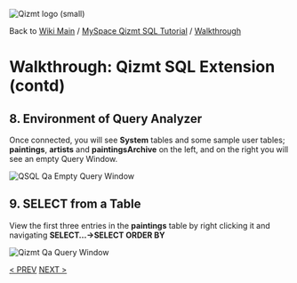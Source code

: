 <a href='Hidden comment: Image:'></a><img src='http://qizmt.googlecode.com/svn/wiki/images/Qizmt_logo_small.png' alt='Qizmt logo (small)' />

Back to <a href='Hidden comment: Link:'></a>[Wiki Main](Main.md) / [MySpace Qizmt SQL Tutorial](MySpaceQizmtSQLQuickStartGuide.md) / [Walkthrough](MySpaceQizmtSQLQuickStartGuideWalkthroughContents.md)


# Walkthrough: Qizmt SQL Extension (contd) #



## 8.  Environment of Query Analyzer ##

Once connected, you will see **System** tables and some sample user tables; **paintings**, **artists** and **paintingsArchive** on the left, and on the right you will see an empty Query Window.


<a href='Hidden comment: Image:'></a><img src='http://qizmt.googlecode.com/svn/wiki/images/QSQL_QaEmptyWindow.png' alt='QSQL Qa Empty Query Window' />


## 9.  SELECT from a Table ##


View the first three entries in the **paintings** table by right clicking it and navigating **SELECT…->SELECT ORDER BY**


<a href='Hidden comment: Image:'></a><img src='http://qizmt.googlecode.com/svn/wiki/images/QSQL_QaSelectOrderBy.png' alt='Qizmt Qa Query Window' />

[< PREV](MySpaceQizmtSQLQuickStartGuideWalkthrough2.md)
[NEXT >](MySpaceQizmtSQLQuickStartGuideWalkthrough4.md)